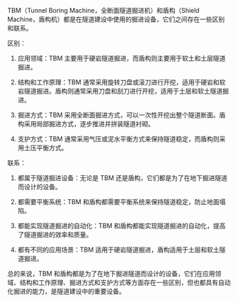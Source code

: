 TBM（Tunnel Boring Machine，全断面隧道掘进机）和盾构（Shield Machine，盾构机）都是在隧道建设中使用的掘进设备，它们之间存在一些区别和联系。

区别：

1. 应用领域：TBM 主要用于硬岩隧道掘进，而盾构则主要用于软土和土层隧道掘进。

2. 结构和工作原理：TBM 通常采用旋转刀盘或滚刀进行开挖，适用于硬岩和软岩隧道掘进。盾构则通常采用刀盘和刮刀进行开挖，适用于土层和软土隧道掘进。

3. 掘进方式：TBM 采用全断面掘进方式，可以一次性开挖出整个隧道断面。盾构采用局部掘进方式，逐步推进并拼装隧道衬砌。

4. 支护方式：TBM 通常采用气压或泥水平衡方式来保持隧道稳定，而盾构则采用土压平衡方式。

联系：

1. 都属于隧道掘进设备：无论是 TBM 还是盾构，它们都是为了在地下掘进隧道而设计的设备。

2. 都需要平衡系统：TBM 和盾构都需要平衡系统来保持隧道稳定，防止地面塌陷。

3. 都能实现隧道掘进的自动化：TBM 和盾构都能实现隧道掘进的自动化，提高了隧道掘进的效率和质量。

4. 都有不同的应用场景：TBM 适用于硬岩隧道掘进，盾构适用于土层和软土隧道掘进。

总的来说，TBM 和盾构都是为了在地下掘进隧道而设计的设备，它们在应用领域、结构和工作原理、掘进方式和支护方式等方面存在一些区别，但也都具有自动化掘进的能力，是隧道建设中的重要设备。